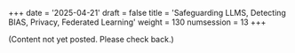 +++
date = '2025-04-21'
draft = false
title = 'Safeguarding LLMS, Detecting BIAS, Privacy, Federated Learning'
weight = 130
numsession = 13
+++

(Content not yet posted. Please check back.)

